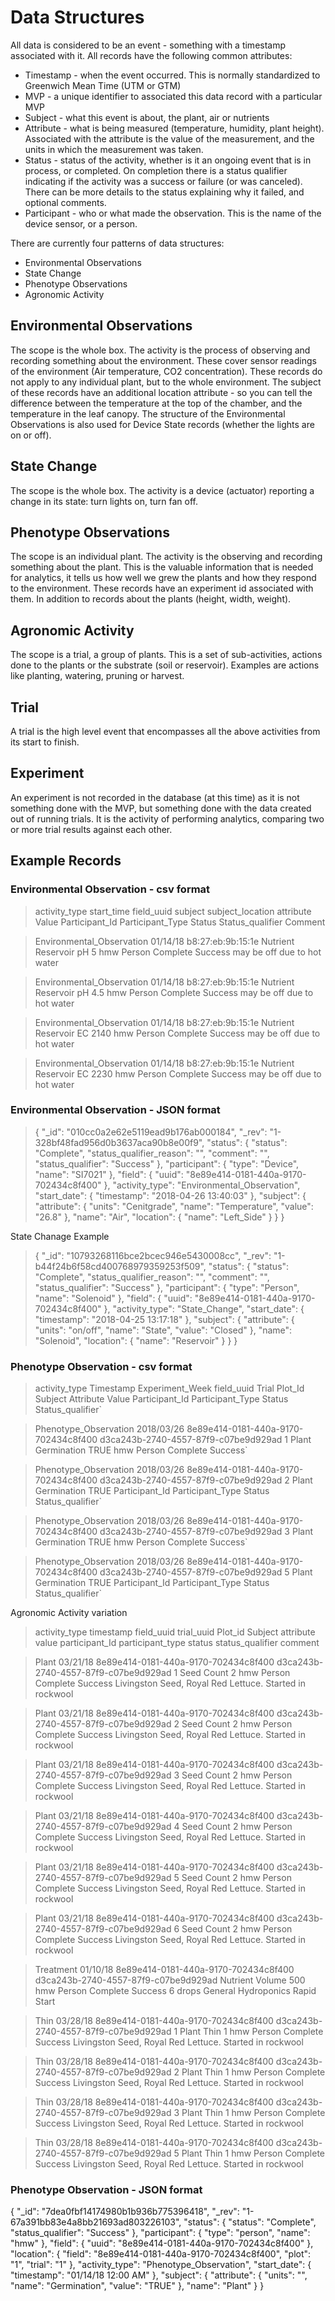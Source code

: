 # Data Structures

All data is considered to be an event - something with a timestamp associated with it.  All records have the following common attributes:
* Timestamp - when the event occurred.  This is normally standardized to Greenwich Mean Time (UTM or GTM)
* MVP - a unique identifier to associated this data record with a particular MVP
* Subject - what this event is about, the plant, air or nutrients
* Attribute - what is being measured (temperature, humidity, plant height).  Associated with the attribute is the value of the measurement, and the units in which the measurement was taken.
* Status - status of the activity, whether is it an ongoing event that is in process, or completed.  On completion there is a status qualifier indicating if the activity was a success or failure (or was canceled).  There can be more details to the status explaining why it failed, and optional comments.
* Participant - who or what made the observation.  This is the name of the device sensor, or a person.

There are currently four patterns of data structures:
* Environmental Observations
* State Change
* Phenotype Observations
* Agronomic Activity



## Environmental Observations
The scope is the whole box. The activity is the process of observing and recording something about the environment. These cover sensor readings of the environment (Air temperature, CO2 concentration).  These records do not apply to any individual plant, but to the whole environment.  The subject of these records have an additional location attribute - so you can tell the difference between the temperature at the top of the chamber, and the temperature in the leaf canopy.
The structure of the Environmental Observations is also used for Device State records (whether the lights are on or off).

## State Change
The scope is the whole box.  The activity is a device (actuator) reporting a change in its state: turn lights on, turn fan off.

## Phenotype Observations
The scope is an individual plant.  The activity is the observing and recording something about the plant.  This is the valuable information that is needed for analytics, it tells us how well we grew the plants and how they respond to the environment.  These records have an experiment id associated with them.
In addition to records about the plants (height, width, weight).

## Agronomic Activity
The scope is a trial, a group of plants.  This is a set of sub-activities, actions done to the plants or the substrate (soil or reservoir).  Examples are actions like planting, watering, pruning or harvest.

## Trial
A trial is the high level event that encompasses all the above activities from its start to finish.

## Experiment
An experiment is not recorded in the database (at this time) as it is not something done with the MVP, but something done with the data created out of running trials.  It is the activity of performing analytics, comparing two or more trial results against each other.

## Example Records
### Environmental Observation - csv format

> activity_type	start_time	field_uuid	subject	subject_location	attribute	Value	Participant_Id	Participant_Type	Status	Status_qualifier		Comment

> Environmental_Observation	01/14/18	b8:27:eb:9b:15:1e	Nutrient	Reservoir	pH	5	hmw	Person	Complete	Success		may be off due to hot water

> Environmental_Observation	01/14/18	b8:27:eb:9b:15:1e	Nutrient	Reservoir	pH	4.5	hmw	Person	Complete	Success		may be off due to hot water

> Environmental_Observation	01/14/18	b8:27:eb:9b:15:1e	Nutrient	Reservoir	EC	2140	hmw	Person	Complete	Success		may be off due to hot water

> Environmental_Observation	01/14/18	b8:27:eb:9b:15:1e	Nutrient	Reservoir	EC	2230	hmw	Person	Complete	Success		may be off due to hot water

### Environmental Observation - JSON format
> {
>   "_id": "010cc0a2e62e5119ead9b176ab000184",
>   "_rev": "1-328bf48fad956d0b3637aca90b8e00f9",
>   "status": {
>     "status": "Complete",
>     "status_qualifier_reason": "",
>     "comment": "",
>     "status_qualifier": "Success"
>   },
>   "participant": {
>     "type": "Device",
>     "name": "SI7021"
>   },
>   "field": {
>     "uuid": "8e89e414-0181-440a-9170-702434c8f400"
>   },
>   "activity_type": "Environmental_Observation",
>   "start_date": {
>     "timestamp": "2018-04-26 13:40:03"
>   },
>   "subject": {
>     "attribute": {
>       "units": "Cenitgrade",
>       "name": "Temperature",
>       "value": "26.8"
>     },
>     "name": "Air",
>     "location": {
>       "name": "Left_Side"
>     }
>   }
> }

State Chanage Example
> {
>   "_id": "10793268116bce2bcec946e5430008cc",
>   "_rev": "1-b44f24b6f58cd400768979359253f509",
>   "status": {
>     "status": "Complete",
>     "status_qualifier_reason": "",
>     "comment": "",
>     "status_qualifier": "Success"
>   },
>   "participant": {
>     "type": "Person",
>     "name": "Solenoid"
>   },
>   "field": {
>     "uuid": "8e89e414-0181-440a-9170-702434c8f400"
>   },
>   "activity_type": "State_Change",
>   "start_date": {
>     "timestamp": "2018-04-25 13:17:18"
>   },
>   "subject": {
>     "attribute": {
>       "units": "on/off",
>       "name": "State",
>       "value": "Closed"
>     },
>     "name": "Solenoid",
>     "location": {
>       "name": "Reservoir"
>     }
>   }
> }
### Phenotype Observation - csv format
> activity_type	Timestamp	Experiment_Week	field_uuid	Trial	Plot_Id	Subject	Attribute	Value	Participant_Id	Participant_Type	Status	Status_qualifier`

> Phenotype_Observation	2018/03/26	8e89e414-0181-440a-9170-702434c8f400	d3ca243b-2740-4557-87f9-c07be9d929ad		1	Plant	Germination	TRUE	hmw	Person	Complete	Success`

>   Phenotype_Observation	2018/03/26	8e89e414-0181-440a-9170-702434c8f400	d3ca243b-2740-4557-87f9-c07be9d929ad		2	Plant	Germination	TRUE	Participant_Id	Participant_Type	Status	Status_qualifier`

>  Phenotype_Observation	2018/03/26	8e89e414-0181-440a-9170-702434c8f400	d3ca243b-2740-4557-87f9-c07be9d929ad		3	Plant	Germination	TRUE	hmw	Person	Complete	Success`

>  Phenotype_Observation	2018/03/26	8e89e414-0181-440a-9170-702434c8f400	d3ca243b-2740-4557-87f9-c07be9d929ad		5	Plant	Germination	TRUE	Participant_Id	Participant_Type	Status	Status_qualifier`

Agronomic Activity variation

> activity_type	timestamp	field_uuid	trial_uuid	Plot_id	Subject	attribute	value	participant_Id	participant_type	status	status_qualifier	comment

> Plant	03/21/18	8e89e414-0181-440a-9170-702434c8f400	d3ca243b-2740-4557-87f9-c07be9d929ad	1	Seed	Count	2	hmw	Person	Complete	Success	Livingston Seed, Royal Red Lettuce.  Started in rockwool

> Plant	03/21/18	8e89e414-0181-440a-9170-702434c8f400	d3ca243b-2740-4557-87f9-c07be9d929ad	2	Seed	Count	2	hmw	Person	Complete	Success	Livingston Seed, Royal Red Lettuce.  Started in rockwool

> Plant	03/21/18	8e89e414-0181-440a-9170-702434c8f400	d3ca243b-2740-4557-87f9-c07be9d929ad	3	Seed	Count	2	hmw	Person	Complete	Success	Livingston Seed, Royal Red Lettuce.  Started in rockwool

> Plant	03/21/18	8e89e414-0181-440a-9170-702434c8f400	d3ca243b-2740-4557-87f9-c07be9d929ad	4	Seed	Count	2	hmw	Person	Complete	Success	Livingston Seed, Royal Red Lettuce.  Started in rockwool

> Plant	03/21/18	8e89e414-0181-440a-9170-702434c8f400	d3ca243b-2740-4557-87f9-c07be9d929ad	5	Seed	Count	2	hmw	Person	Complete	Success	Livingston Seed, Royal Red Lettuce.  Started in rockwool

> Plant	03/21/18	8e89e414-0181-440a-9170-702434c8f400	d3ca243b-2740-4557-87f9-c07be9d929ad	6	Seed	Count	2	hmw	Person	Complete	Success	Livingston Seed, Royal Red Lettuce.  Started in rockwool

> Treatment	01/10/18	8e89e414-0181-440a-9170-702434c8f400	d3ca243b-2740-4557-87f9-c07be9d929ad		Nutrient	Volume	500	hmw	Person	Complete	Success	6 drops General Hydroponics Rapid Start

> Thin	03/28/18	8e89e414-0181-440a-9170-702434c8f400	d3ca243b-2740-4557-87f9-c07be9d929ad	1	Plant	Thin	1	hmw	Person	Complete	Success	Livingston Seed, Royal Red Lettuce.  Started in rockwool

> Thin	03/28/18	8e89e414-0181-440a-9170-702434c8f400	d3ca243b-2740-4557-87f9-c07be9d929ad	2	Plant	Thin	1	hmw	Person	Complete	Success	Livingston Seed, Royal Red Lettuce.  Started in rockwool

> Thin	03/28/18	8e89e414-0181-440a-9170-702434c8f400	d3ca243b-2740-4557-87f9-c07be9d929ad	3	Plant	Thin	1	hmw	Person	Complete	Success	Livingston Seed, Royal Red Lettuce.  Started in rockwool

> Thin	03/28/18	8e89e414-0181-440a-9170-702434c8f400	d3ca243b-2740-4557-87f9-c07be9d929ad	5	Plant	Thin	1	hmw	Person	Complete	Success	Livingston Seed, Royal Red Lettuce.  Started in rockwool



### Phenotype Observation - JSON format
{
 "_id": "7dea0fbf14174980b1b936b775396418",
 "_rev": "1-67a391bb83e4a8bb21693ad803226103",
 "status": {
  "status": "Complete",
  "status_qualifier": "Success"
 },
 "participant": {
  "type": "person",
  "name": "hmw"
 },
 "field": {
  "uuid": "8e89e414-0181-440a-9170-702434c8f400"
 },
 "location": {
  "field": "8e89e414-0181-440a-9170-702434c8f400",
  "plot": "1",
  "trial": "1"
 },
 "activity_type": "Phenotype_Observation",
 "start_date": {
  "timestamp": "01/14/18 12:00 AM"
 },
 "subject": {
  "attribute": {
   "units": "",
   "name": "Germination",
   "value": "TRUE"
  },
  "name": "Plant"
 }
}
